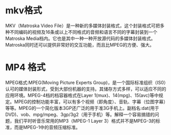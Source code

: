 ﻿# mkv格式

MKV（Matroska Video File）是一种新的多媒体封装格式，这个封装格式可把多种不同编码的视频及16条或以上不同格式的音频和语言不同的字幕封装到一个Matroska Media档内。它也是其中一种一种开放源代码的多媒体封装格式。Matroska同时还可以提供非常好的交互功能，而且比MPEG的方便、强大。

# MP4 格式

MPEG格式:MPEG(Moving Picture Experts Group)，是一个国际标准组织（IS0）认可的媒体封装形式，受到大部份机器的支持。其储存方式多样，可以适应不同的应用环境。MPEG-4档的档容器格式在Layer 1(mux)、14(mpg)、15(avc)等中规定。MPEG的控制功能丰富，可以有多个视频（即角度）、音轨、字幕（位图字幕）等等。MPEG的一个简化版本3GP还广泛的用于准3G手机上。副档名:dat(用于DVD)、vob、mpg/mpeg、3gp/3g2（用于手机）等。解释一个容易搞错的问题，我们平时听音乐常用的MP3（MPEG-1 Layer 3）格式并不是MPEG-3的标准，而是MPEG-1中的音频压缩标准。